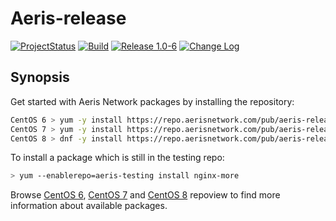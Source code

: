 # Aeris-release

[![ProjectStatus](https://img.shields.io/badge/status-active-brightgreen.svg)](#)
[![Build](https://img.shields.io/travis/karljohns0n/pkg-aeris-release/master.svg)](https://travis-ci.org/karljohns0n/pkg-aeris-release)
[![Release 1.0-6](https://img.shields.io/badge/release-1.0--6-success.svg)](#)
[![Change Log](https://img.shields.io/badge/change-log-blue.svg?style=flat)](https://repo.aerisnetwork.com/stable/centos/6/x86_64/repoview/aeris-release.html)

## Synopsis

Get started with Aeris Network packages by installing the repository:

```bash
CentOS 6 > yum -y install https://repo.aerisnetwork.com/pub/aeris-release-6.rpm
CentOS 7 > yum -y install https://repo.aerisnetwork.com/pub/aeris-release-7.rpm
CentOS 8 > dnf -y install https://repo.aerisnetwork.com/pub/aeris-release-8.rpm
```

To install a package which is still in the testing repo:

```bash
> yum --enablerepo=aeris-testing install nginx-more
```

Browse [CentOS 6](https://repo.aerisnetwork.com/stable/centos/6/x86_64/repoview/), [CentOS 7](https://repo.aerisnetwork.com/stable/centos/7/x86_64/repoview/) and [CentOS 8](https://repo.aerisnetwork.com/stable/centos/8/x86_64/repoview/) repoview to find more information about available packages.
